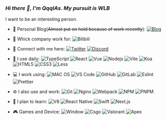 <link rel="stylesheet" type="text/css" href="./beautiful.css">

### _Hi there 👋, I'm QqqIAs. My pursuit is WLB_
  I want to be an interesting person.

- 📝  Personal Blog(~~Almost put on hold because of work recently~~):
  [![Blog](https://img.shields.io/badge/语雀-298D46)](https://www.yuque.com/future_dream)

- 💼  Whick company work for:
  ![Bilibili](https://img.shields.io/badge/Bilibili-479FD1?logo=bilibili&logoColor=white)

- 🤝  Connect with me here:
  [![Twitter](https://img.shields.io/badge/Twitter-1DA1F2?logo=twitter&logoColor=white)](https://twitter.com/qiudage3)
  [![Discord](https://img.shields.io/badge/Discord-7289DA?logo=discord&logoColor=white)](http://discordapp.com/users/1074956241069158460)

- 🚀  I use daily:
  ![TypeScript](https://img.shields.io/badge/TypeScript-007ACC?logo=typescript&logoColor=white)
  ![React](https://img.shields.io/badge/React-20232A?logo=react&logoColor=61DAFB)
  ![Vue](https://img.shields.io/badge/Vue.js-35495E?logo=vue.js&logoColor=4FC08D)
  ![Nodejs](https://img.shields.io/badge/Node.js-43853D?logo=node.js&logoColor=white)
  ![Vite](https://img.shields.io/badge/Vite-965DF5?logo=Vite&logoColor=4FC08D)
  ![Koa](https://img.shields.io/badge/Koa.js-404D59?logo=Koa)
  ![HTML5](https://img.shields.io/badge/HTML5-E34F26?logo=html5&logoColor=white)
  ![CSS3](https://img.shields.io/badge/CSS3-1572B6?logo=css3&logoColor=white)
  ![Less](https://img.shields.io/badge/Less-23355A?logo=less&logoColor=white)

- 💻  I work using:
  ![MAC OS](https://img.shields.io/badge/Apple-MacBook_Pro_2021-999999?logo=apple&logoColor=white)
  ![VS Code](https://img.shields.io/badge/-VS%20Code-007ACC?style=plastic&logo=visual-studio-code)
  ![GitHub](https://img.shields.io/badge/-GitHub-181717?style=plastic&logo=github)
  ![GitLab](https://img.shields.io/badge/-GitLab-FCA121?style=plastic&logo=gitlab)
  ![Eslint](https://img.shields.io/badge/eslint-3A33D1?logo=eslint&logoColor=white)
  ![Prettier](https://img.shields.io/badge/prettier-1A2C34?logo=prettier&logoColor=F7BA3E)

- ⚙️  I also use and work:
  ![Git](https://img.shields.io/badge/-Git-000000?logo=git&logoColor=FF7043)
  ![Nginx](https://img.shields.io/badge/-Nginx-F6C915?logo=nginx&logoColor=029137)
  ![Webpack](https://img.shields.io/badge/-webpack-2B3A42?logo=webpack&logoColor=75AFCC)
  ![NPM](https://img.shields.io/badge/-NPM-2875E3?logo=npm&logoColor=029137)
  ![PNPM](https://img.shields.io/badge/-PNPM-2B3A11?logo=pnpm&logoColor=029137)

- 🌱  I plan to learn:
  ![V8](https://img.shields.io/badge/-V8-3DDC84?logo=v8&logoColor=4788F4)
  ![React Native](https://img.shields.io/badge/React_Native-20232A?logo=react&logoColor=61DAFB)
  ![Swift](https://img.shields.io/badge/Swift-FA7343?logo=swift&logoColor=white)
  ![Next.js](https://img.shields.io/badge/Next.js-111111?logo=next.js&logoColor=white)

- 🎮 Games and Device:
  ![Window](https://img.shields.io/badge/NVIDIA-GTX1650-76B900?logo=nvidia&logoColor=white)
  ![Csgo](https://img.shields.io/badge/Csgo-000000?logo=counter-strike&logoColor=white)
  ![Valorant](https://img.shields.io/badge/Valorant-000000?logo=valorant&logoColor=white)
  ![Apex](https://img.shields.io/badge/ApexLegend-000000?logo=Apex-legend&logoColor=white)

